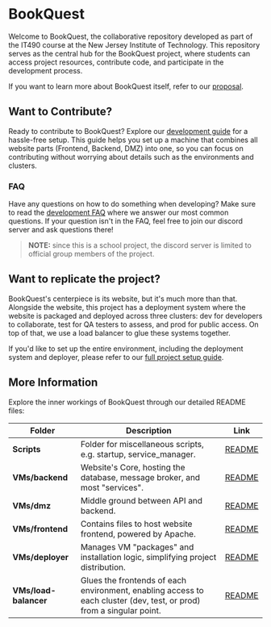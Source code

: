 # BookQuest

Welcome to BookQuest, the collaborative repository developed as part of the IT490 course at the New Jersey Institute of Technology. This repository serves as the central hub for the BookQuest project, where students can access project resources, contribute code, and participate in the development process.

If you want to learn more about BookQuest itself, refer to our [proposal](./docs/proposal.md).

## Want to Contribute?

Ready to contribute to BookQuest? Explore our [development guide](/docs/vm-environment.md) for a hassle-free setup. This guide helps you set up a machine that combines all website parts (Frontend, Backend, DMZ) into one, so you can focus on contributing without worrying about details such as the environments and clusters.

### FAQ

Have any questions on how to do something when developing? Make sure to read the [development FAQ](/docs/development-faq.md) where we answer our most common questions. If your question isn't in the FAQ, feel free to join our discord server and ask questions there!

> **NOTE:** since this is a school project, the discord server is limited to official group members of the project.

## Want to replicate the project?

BookQuest's centerpiece is its website, but it's much more than that. Alongside the website, this project has a deployment system where the website is packaged and deployed across three clusters: dev for developers to collaborate, test for QA testers to assess, and prod for public access. On top of that, we use a load balancer to glue these systems together.

If you'd like to set up the entire environment, including the deployment system and deployer, please refer to our [full project setup guide](/docs/full-project-setup.md).

## More Information

Explore the inner workings of BookQuest through our detailed README files:

| Folder                | Description                                                                                                          | Link                                    |
| --------------------- | -------------------------------------------------------------------------------------------------------------------- | --------------------------------------- |
| **Scripts**           | Folder for miscellaneous scripts, e.g. startup, service_manager.                                                     | [README](./scripts/README.md)           |
| **VMs/backend**       | Website's Core, hosting the database, message broker, and most "services".                                           | [README](./VMs/backend/README.md)       |
| **VMs/dmz**           | Middle ground between API and backend.                                                                               | [README](./VMs/dmz/README.md)           |
| **VMs/frontend**      | Contains files to host website frontend, powered by Apache.                                                          | [README](./VMs/frontend/README.md)      |
| **VMs/deployer**      | Manages VM "packages" and installation logic, simplifying project distribution.                                      | [README](./VMs/deployer/README.md)      |
| **VMs/load-balancer** | Glues the frontends of each environment, enabling access to each cluster (dev, test, or prod) from a singular point. | [README](./VMs/load-balancer/README.md) |


